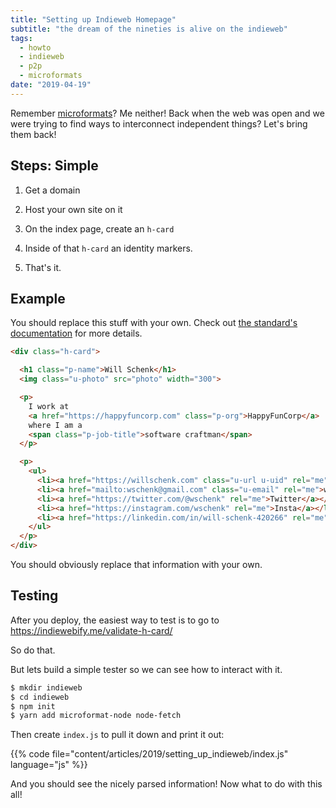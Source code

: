 ```yaml
---
title: "Setting up Indieweb Homepage"
subtitle: "the dream of the nineties is alive on the indieweb"
tags:
  - howto
  - indieweb
  - p2p
  - microformats
date: "2019-04-19"
---
```


Remember [microformats](http://microformats.org/)?  Me neither!
Back when the web was open and we were trying to find ways to interconnect independent things?
Let's bring them back!
<!--more-->

## Steps: Simple

1. Get a domain

2. Host your own site on it

3. On the index page, create an `h-card`

4. Inside of that `h-card` an identity markers.

5. That's it.

## Example

You should replace this stuff with your own. Check out [the standard's documentation](http://microformats.org/wiki/h-card)
for more details.

```html
<div class="h-card">

  <h1 class="p-name">Will Schenk</h1>
  <img class="u-photo" src="photo" width="300">

  <p>
    I work at
    <a href="https://happyfuncorp.com" class="p-org">HappyFunCorp</a>
    where I am a
    <span class="p-job-title">software craftman</span>
  </p>

  <p>
    <ul>
      <li><a href="https://willschenk.com" class="u-url u-uid" rel="me">Will Schenk</a></li>
      <li><a href="mailto:wschenk@gmail.com" class="u-email" rel="me">wschenk@gmail.com</a></li>
      <li><a href="https://twitter.com/@wschenk" rel="me">Twitter</a></li>
      <li><a href="https://instagram.com/wschenk" rel="me">Insta</a></li>
      <li><a href="https://linkedin.com/in/will-schenk-420266" rel="me">LinkedIn></a></li>
    </ul>
  </p>
</div>
```

You should obviously replace that information with your own.

## Testing

After you deploy, the easiest way to test is to go to https://indiewebify.me/validate-h-card/

So do that.

But lets build a simple tester so we can see how to interact with it.


```bash
$ mkdir indieweb
$ cd indieweb
$ npm init
$ yarn add microformat-node node-fetch
```

Then create `index.js` to pull it down and print it out:

{{% code file="content/articles/2019/setting_up_indieweb/index.js" language="js" %}}

And you should see the nicely parsed information!  Now what to do with this all!
